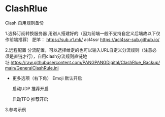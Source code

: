 # ClashRlue
Clash 自用规则备份

1.选择订阅转换服务器
  用别人搭建好的（因为前端一般不支持自定义后端故以下仅作前端推荐）
  肥羊： https://sub.v1.mk/
  acl4ssr https://acl4ssr-sub.github.io/
  
2.远程配置
分流配置，可以选择给定的也可以输入URL自定义分流规则（注意必须是直链才行），自用clash分流规则直链地址:https://raw.githubusercontent.com/PANGPANGDigital/ClashRlue_Backup/main/GeneralClashRule.ini
  - 更多选项（右下角）
       Emoji 默认开启
       
       启动UDP 推荐开启
      
       启动TFO 推荐开启

3.参考示例

